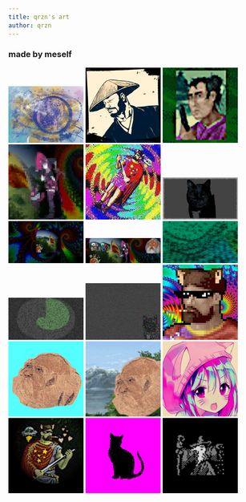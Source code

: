 ```yaml
---
title: qrzn's art
author: qrzn
---
```


### made by meself

[![krita0.png](/art/pics/150/krita0.png)](/art/pics/krita0.png)
[![zen.png](/art/pics/150/ideal.jpg)](/art/pics/ideal.jpg)
[![zen.png](/art/pics/150/yama.png)](/art/pics/yama.png)
[![zen.png](/art/pics/150/awitch.png)](/art/pics/awitch.png)
[![krita0.png](/art/pics/150/deepfried3.jpg)](/art/pics/deepfried3.jpg)
[![krita0.png](/art/pics/150/merkuziowp.png)](/art/pics/merkuziowp.png)
[![krita0.png](/art/pics/150/ohshits.png)](/art/pics/ohshits.png)
[![krita0.png](/art/pics/150/ohshits4.png)](/art/pics/ohshits4.png)
[![krita0.png](/art/pics/150/theway.png)](/art/pics/theway.png)
[![krita0.png](/art/pics/150/jandao.png)](/art/pics/jandao.png)
[![krita0.png](/art/pics/150/glitchedmerkuzio.png)](/art/pics/glitchedmerkuzio.png)
[![krita0.png](/art/pics/150/freakyoctbro2.jpg)](/art/pics/freakyoctbro2.jpg)
[![krita0.png](/art/pics/150/lao-cyan.jpg)](/art/pics/lao-cyan.jpg)
[![krita0.png](/art/pics/150/lao-mountain.jpg)](/art/pics/lao-mountain.jpg)
[![krita0.png](/art/pics/150/nekobeanie2.jpg)](/art/pics/nekobeanie2.jpg)
[![krita0.png](/art/pics/150/dude.png)](/art/pics/dude.png)
[![krita0.png](/art/pics/150/pixelcat2.png)](/art/pics/pixelcat2.png)
[![krita0.png](/art/pics/150/pixwiz.png)](/art/pics/pixwiz.png)